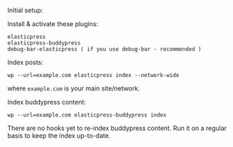 Initial setup:

Install & activate these plugins:

    elasticpress
    elasticpress-buddypress
    debug-bar-elasticpress ( if you use debug-bar - recommended )

Index posts:

    wp --url=example.com elasticpress index --network-wide

where `example.com` is your main site/network.

Index buddypress content:

    wp --url=example.com elasticpress-buddypress index

There are no hooks yet to re-index buddypress content. Run it on a regular basis to keep the index up-to-date.
